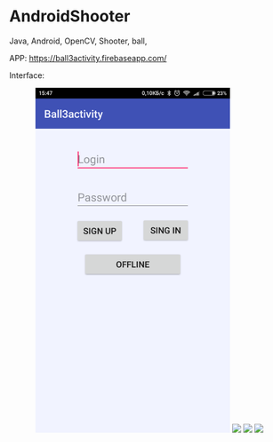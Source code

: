 # AndroidShooter
Java, Android, OpenCV, Shooter, ball,

APP: https://ball3activity.firebaseapp.com/


Interface:
<p align="center">
  <img src="Interface/main.png" width="350"/>
  <img src="Interface/register.png.png" width="350"/>
  <img src="Interface/main menu.png.png" width="350"/>
  <img src="Interface/play game.png.png" width="350"/>
</p>
